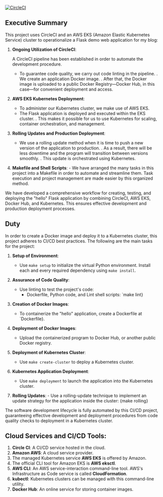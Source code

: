 [![CircleCI](https://dl.circleci.com/status-badge/img/gh/thanhtrungnguyen/udacity-devops-capstone-project/tree/main.svg?style=svg)](https://dl.circleci.com/status-badge/redirect/gh/thanhtrungnguyen/udacity-devops-capstone-project/tree/main)

## Executive Summary

This project uses CircleCI and an AWS EKS (Amazon Elastic Kubernetes Service) cluster to operationalize a Flask demo web application for my blog:

1. **Ongoing Utilization of CircleCI**:

   A CircleCI pipeline has been established in order to automate the development procedure.

   - To guarantee code quality, we carry out code linting in the pipeline.
     . We create an application Docker image.
     . After that, the Docker image is uploaded to a public Docker Registry—Docker Hub, in this case—for convenient deployment and access.

2. **AWS EKS Kubernetes Deployment**:

   - To administer our Kubernetes cluster, we make use of AWS EKS.
   - The Flask application is deployed and executed within the EKS cluster.
     . This makes it possible for us to use Kubernetes for scaling, container orchestration, and management.

3. **Rolling Updates and Production Deployment**:

   - We use a rolling update method when it is time to push a new version of the application to production.
     . As a result, there will be less downtime and the program will transition between versions smoothly.
     . This update is orchestrated using Kubernetes.

4. **Makefile and Shell Scripts**: - We have arranged the many tasks in this project into a Makefile in order to automate and streamline them. Task execution and project management are made easier by this organized method.

We have developed a comprehensive workflow for creating, testing, and deploying the "hello" Flask application by combining CircleCI, AWS EKS, Docker Hub, and Kubernetes. This ensures effective development and production deployment processes.

## Duty

In order to create a Docker image and deploy it to a Kubernetes cluster, this project adheres to CI/CD best practices. The following are the main tasks for the project:

1. **Setup of Environment**:

   - Use `make setup` to initialize the virtual Python environment.
     Install each and every required dependency using `make install`.

2. **Assurance of Code Quality**:

   - Use linting to test the project's code:
     - Dockerfile, Python code, and Lint shell scripts: `make lint}

3. **Creation of Docker Images**:

   - To containerize the "hello" application, create a Dockerfile at `Dockerfile}.

4. **Deployment of Docker Images**:

   - Upload the containerized program to Docker Hub, or another public Docker registry.

5. **Deployment of Kubernetes Cluster**:

   - Use `make create-cluster` to deploy a Kubernetes cluster.

6. **Kubernetes Application Deployment**:

   - Use `make deployment` to launch the application into the Kubernetes cluster.

7. **Rolling Updates**: - Use a rolling-update technique to implement an update strategy for the application inside the cluster: {make rolling}

The software development lifecycle is fully automated by this CI/CD project, guaranteeing effective development and deployment procedures from code quality checks to deployment in a Kubernetes cluster.

## Cloud Services and CI/CD Tools:

1. **Circle CI**: A CI/CD service hosted in the cloud.
2. **Amazon AWS**: A cloud service provider.
3. The managed Kubernetes service **AWS EKS** is offered by Amazon.
4. The official CLI tool for Amazon EKS is **AWS eksctl**.
5. **AWS CLI**: An AWS service-interaction command-line tool.
   AWS's Infrastructure as Code service is called **CloudFormation**.
6. **kubectl**: Kubernetes clusters can be managed with this command-line utility.
7. **Docker Hub**: An online service for storing container images.
